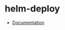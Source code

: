 # helm-deploy

- [Documentation](https://github.com/bakdata/ci-templates/tree/main/docs/actions/helm-deploy)

